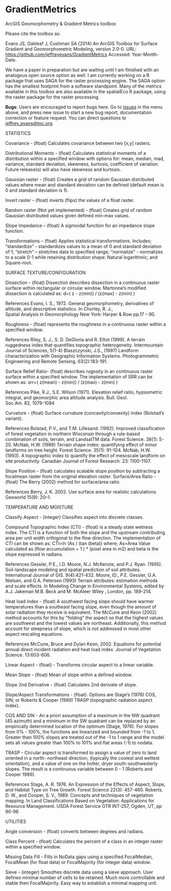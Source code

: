 # GradientMetrics
ArcGIS Geomorphometry &amp; Gradient Metrics toolbox

Please cite the toolbox as:

Evans JS, Oakleaf J, Cushman SA (2014) An ArcGIS Toolbox for Surface Gradient and Geomorphometric Modeling, version 2.0-0. URL: https://github.com/jeffreyevans/GradientMetrics Accessed: Year-Month-Date.

We have a paper in preparation but are waiting until I am finished with an analogous open source option as well. I am currently working on a R package that uses SAGA for the raster processing engine. The SAGA option has the smallest footprint from a software standpoint. Many of the metrics available in this toolbox are also available in the spatialEco R package, using the raster package for the raster processing.      

**Bugs**: Users are encouraged to report bugs here. Go to [issues](https://github.com/jeffreyevans/GradientMetrics/issues) in the menu above, and press new issue to start a new bug report, documentation correction or feature request. You can direct questions to <jeffrey_evans@tnc.org>.


STATISTICS​​​​​​​​​​​​​​​​​​​​​​​​​​​​​​​

Covariance - (float) Calculates covariance between two [x,y] rasters.

Distributional Moments - (float) Calculates statistical moments of a distribution within a specified window with options for: mean, median, mad, variance, standard deviation, skewness, kurtosis, coefficient of variation. Future release(s) will also have skewness and kurtosis.
 
Gaussian raster - (float) Creates a grid of random Gaussian distributed values where mean and standard deviation can be defined (default mean is 0 and standard deviation is 1).
 
Invert raster - (float) inverts (flips) the values of a float raster.

Random raster (Not yet implemented) - (float) Creates grid of random Gaussian distributed values given defined min-max values.
 
Slope Impedance – (float) A sigmoidal function for an impedance slope function.
 
Transformations – (float) Applies statistical transformations. Includes; “standardize” - standardizes values to a mean of 0 and standard deviation of 1; “stretch” – stretches data to specified range; “normalize" - normalizes to a scale 0-1 while retaining
distribution shape: Natural logarithmic; and Square-root.​


SURFACE TEXTURE/CONFIGURATION
 
Dissection - (float) Dissection describes dissection in a continuous raster surface within rectangular or circular window. Martonne’s modified dissection is calculated as:
d=( z - z(min)) / (z(max) - z(min) )
 
References
    Evans, I. S., 1972. General geomorphometry, derivatives of altitude, and descriptive statistics. In Chorley, R. J.,   
      Spatial Analysis in Geomorphology New York: Harper & Row pp.17 – 90.
 
Roughness - (float) represents the roughness in a continuous raster within a specified window.
 
References
    Riley, S. J., S. D. DeGloria and R. Elliot (1999). A terrain ruggedness index that quantifies topographic heterogeneity.
        Intermountain Journal of Sciences, 5(1-4)
    Blaszczynski, J.S., (1997) Landform characterization with Geographic Information Systems. Photogrammetric Engineering and
        Remote Sensing, 63(2):183-191.
 
Surface Relief Ratio- (float) describes rugosity in an continuous raster surface within a specified window. The implementation of SRR can be shown as: srr=( z(mean) - z(min)) / (z(max) - z(min) )
 
References
    Pike, R.J., S.E. Wilson (1971). Elevation relief ratio, hypsometric integral, and geomorphic area altitude analysis. Bull. Geol.    
      Soc.Am. 82, 1079-1084
 
Curvature - (float) Surface curvature (concavity/convexity) index (Bolstad’s variant).
 
References
    Bolstad, P.V., and T.M. Lillesand. (1992). Improved classification of forest vegetation in northern Wisconsin through
        a rule-based combination of soils, terrain, and LandsatTM data. Forest Science. 38(1): 5-20.
    McNab, H.W. (1989) Terrain shape index: quantifying effect of minor landforms on tree height. Forest Science. 35(1): 91-104.
    McNab, H.W. (1993). A topographic index to quantify the effect of mesoscale landform on site productivity. Canadian Journal of
        Forest Research. 23: 1100-1107.
 
Slope Position - (float) calculates scalable slope position by subtracting a focalmean raster from the original elevation raster.
Surface/Area Ratio - (float) The Berry (2002) method for surface/area ratio.
 
References
    Berry, J. K. 2002. Use surface area for realistic calculations. Geoworld 15(9): 20–1.

TEMPERATURE AND MOISTURE

Classify Aspect - (integer) Classifies aspect into discrete classes.
 
Compound Topographic Index (CTI) - (float) is a steady state wetness index. The CTI is a function of both the slope and the upstream contributing area per unit width orthigonal to the flow direction. The implementation of CTI can be shown as: CTI=ln (As / (tan (beta)) where; As=Area Value calculated as (flow accumulation + 1 ) * (pixel area in m2) and beta is the slope expressed in radians.
 
References
    Gessler, P.E., I.D. Moore, N.J. McKenzie, and P.J. Ryan. (1995). Soil-landscape modeling and spatial prediction of soil attributes.
        International Journal of GIS. 9(4):421-432.
    Moore, ID., P.E. Gessler, G.A. Nielsen, and G.A. Petersen (1993) Terrain attributes: estimation methods and scale effects. In 
        Modeling Change in Environmental Systems, edited by A.J. Jakeman M.B. Beck and M. McAleer Wiley , London, pp. 189-214.
 
Heat load index - (float) A southwest facing slope should have warmer temperatures than a southeast facing slope, even though the amount of solar radiation they receive is equivalent. The McCune and Keon (2002) method accounts for this by "folding" the aspect so that the highest values are southwest and the lowest values are northeast. Additionally, this method account for steepness of slope, which is not addressed in most other aspect rescaling equations.
 
References
    McCune, Bruce and Dylan Keon, 2002. Equations for potential annual direct incident radiation and heat load index. Journal of
        Vegetation Science. 13:603-606.
 
Linear Aspect - (float) - Transforms circular aspect to a linear variable.
 
Mean Slope - (float) Mean of slope within a defined window.
 
Slope 2nd Derivative - (float) Calculates 2nd derivate of slope.
 
Slope/Aspect Transformations - (float). Options are Stage’s (1976) COS, SIN; or Roberts & Cooper (1989) TRASP (topographic radiation aspect index).

COS AND SIN - An a priori assumption of a maximum in the NW quadrant (45 azimuth) and a minimum in the SW quadrant can be replaced by an empirically determined location of the optimum (Stage, 1976). For slopes from 0% - 100%, the functions are linearized and bounded from -1 to 1. Greater than 100% slopes are treated out of the -1 to 1 range and the model sets all values greater than 100% to 101% and flat areas (-1) to nodata.
 
TRASP - Circular aspect is transformed to assign a value of zero to land oriented in a north- northeast direction, (typically the coolest and wettest orientation), and a value of one on the hotter, dryer south-southwesterly slopes. The result is a continuous variable between 0 - 1 (Roberts and Cooper 1989).

References
    Stage, A. R. 1976. An Expression of the Effects of Aspect, Slope, and Habitat Type on Tree Growth. Forest Science 22(3):
        457-460.
    Roberts. D. W., and Cooper, S. V., 1989. Concepts and techniques of vegetation mapping. In Land Classifications Based on
        Vegetation: Applications for Resource Management. USDA Forest Service GTR INT-257, Ogden, UT, pp 90-96

UTILITIES​​​​​​​​​​​

Angle conversion - (float) converts between degrees and radians.
 
Class Percent - (float) Calculates the percent of a class in an integer raster within a specified window.
 
Missing Data Fill - Fills in NoData gaps using a specified FocalMedian, FocalMean (for float data) or FocalMajority (for integer data) window.
 
Sieve - (integer) Smoothes discrete data using a sieve approach. User defines minimal number of cells to be retained. Much more controllable and stable then FocalMajority. Easy way to establish a minimal mapping unit.
